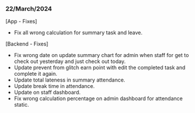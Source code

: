 ### 22/March/2024

[App - Fixes]

-   Fix all wrong calculation for summary task and leave.

[Backend - Fixes]

-   Fix wrong date on update summary chart for admin when staff for get to check out yesterday and just check out today.
-   Update prevent from glitch earn point with edit the completed task and complete it again.
-   Update total lateness in summary attendance.
-   Update break time in attendance.
-   Update on staff dashboard.
-   Fix wrong calculation percentage on admin dashboard for attendance static.
